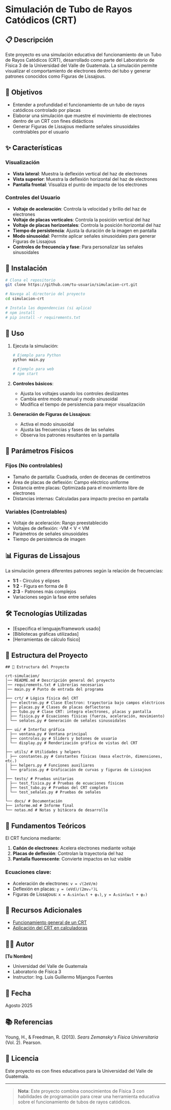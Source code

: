 # Simulación de Tubo de Rayos Catódicos (CRT)

## 📋 Descripción

Este proyecto es una simulación educativa del funcionamiento de un Tubo de Rayos Catódicos (CRT), desarrollado como parte del Laboratorio de Física 3 de la Universidad del Valle de Guatemala. La simulación permite visualizar el comportamiento de electrones dentro del tubo y generar patrones conocidos como Figuras de Lissajous.

## 🎯 Objetivos

- Entender a profundidad el funcionamiento de un tubo de rayos catódicos controlado por placas
- Elaborar una simulación que muestre el movimiento de electrones dentro de un CRT con fines didácticos
- Generar Figuras de Lissajous mediante señales sinusoidales controlables por el usuario

## ✨ Características

### Visualización
- **Vista lateral**: Muestra la deflexión vertical del haz de electrones
- **Vista superior**: Muestra la deflexión horizontal del haz de electrones
- **Pantalla frontal**: Visualiza el punto de impacto de los electrones

### Controles del Usuario
- **Voltaje de aceleración**: Controla la velocidad y brillo del haz de electrones
- **Voltaje de placas verticales**: Controla la posición vertical del haz
- **Voltaje de placas horizontales**: Controla la posición horizontal del haz
- **Tiempo de persistencia**: Ajusta la duración de la imagen en pantalla
- **Modo sinusoidal**: Permite aplicar señales sinusoidales para generar Figuras de Lissajous
- **Controles de frecuencia y fase**: Para personalizar las señales sinusoidales

## 🔧 Instalación

```bash
# Clona el repositorio
git clone https://github.com/tu-usuario/simulacion-crt.git

# Navega al directorio del proyecto
cd simulacion-crt

# Instala las dependencias (si aplica)
# npm install
# pip install -r requirements.txt
```

## 🚀 Uso

1. Ejecuta la simulación:
   ```bash
   # Ejemplo para Python
   python main.py
   
   # Ejemplo para web
   # npm start
   ```

2. **Controles básicos**:
   - Ajusta los voltajes usando los controles deslizantes
   - Cambia entre modo manual y modo sinusoidal
   - Modifica el tiempo de persistencia para mejor visualización

3. **Generación de Figuras de Lissajous**:
   - Activa el modo sinusoidal
   - Ajusta las frecuencias y fases de las señales
   - Observa los patrones resultantes en la pantalla

## 📐 Parámetros Físicos

### Fijos (No controlables)
- Tamaño de pantalla: Cuadrada, orden de decenas de centímetros
- Área de placas de deflexión: Campo eléctrico uniforme
- Distancia entre placas: Optimizada para el movimiento libre de electrones
- Distancias internas: Calculadas para impacto preciso en pantalla

### Variables (Controlables)
- Voltaje de aceleración: Rango preestablecido
- Voltajes de deflexión: -VM < V < VM
- Parámetros de señales sinusoidales
- Tiempo de persistencia de imagen

## 📊 Figuras de Lissajous

La simulación genera diferentes patrones según la relación de frecuencias:
- **1:1** - Círculos y elipses
- **1:2** - Figura en forma de 8
- **2:3** - Patrones más complejos
- Variaciones según la fase entre señales

## 🛠️ Tecnologías Utilizadas

- [Especifica el lenguaje/framework usado]
- [Bibliotecas gráficas utilizadas]
- [Herramientas de cálculo físico]

## 📁 Estructura del Proyecto

```
## 📂 Estructura del Proyecto

crt-simulacion/
│── README.md # Descripción general del proyecto
│── requirements.txt # Librerías necesarias
│── main.py # Punto de entrada del programa
│
├── crt/ # Lógica física del CRT
│ ├── electron.py # Clase Electron: trayectoria bajo campos eléctricos
│ ├── placas.py # Clases de placas deflectoras
│ ├── tubo.py # Clase CRT: integra electrones, placas y pantalla
│ ├── fisica.py # Ecuaciones físicas (fuerza, aceleración, movimiento)
│ └── señales.py # Generación de señales sinusoidales
│
├── ui/ # Interfaz gráfica
│ ├── ventana.py # Ventana principal
│ ├── controles.py # Sliders y botones de usuario
│ └── display.py # Renderización gráfica de vistas del CRT
│
├── utils/ # Utilidades y helpers
│ ├── constantes.py # Constantes físicas (masa electrón, dimensiones, etc.)
│ ├── helpers.py # Funciones auxiliares
│ └── graficos.py # Graficación de curvas y figuras de Lissajous
│
├── tests/ # Pruebas unitarias
│ ├── test_fisica.py # Pruebas de ecuaciones físicas
│ ├── test_tubo.py # Pruebas del CRT completo
│ └── test_señales.py # Pruebas de señales
│
└── docs/ # Documentación
├── informe.md # Informe final
└── notas.md # Notas y bitácora de desarrollo
```

## 📖 Fundamentos Teóricos

El CRT funciona mediante:
1. **Cañón de electrones**: Acelera electrones mediante voltaje
2. **Placas de deflexión**: Controlan la trayectoria del haz
3. **Pantalla fluorescente**: Convierte impactos en luz visible

### Ecuaciones clave:
- Aceleración de electrones: `v = √(2eV/m)`
- Deflexión en placas: `y = (eVd)/(2mv₀²)L`
- Figuras de Lissajous: `x = A₁sin(ω₁t + φ₁)`, `y = A₂sin(ω₂t + φ₂)`

## 🎥 Recursos Adicionales

- [Funcionamiento general de un CRT](https://youtu.be/h6_KQeBUoS8)
- [Aplicación del CRT en calculadoras](https://youtu.be/2BIx2x-Q2fE)

## 👨‍🎓 Autor

**[Tu Nombre]**
- Universidad del Valle de Guatemala
- Laboratorio de Física 3
- Instructor: Ing. Luis Guillermo Mijangos Fuentes

## 📅 Fecha

Agosto 2025

## 📚 Referencias

Young, H., & Freedman, R. (2013). *Sears Zemansky's Física Universitaria* (Vol. 2). Pearson.

## 📄 Licencia

Este proyecto es con fines educativos para la Universidad del Valle de Guatemala.

---

> **Nota**: Este proyecto combina conocimientos de Física 3 con habilidades de programación para crear una herramienta educativa sobre el funcionamiento de tubos de rayos catódicos.
